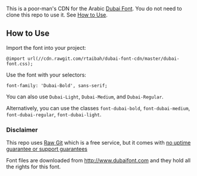 This is a poor-man's CDN for the Arabic [Dubai Font](http://www.dubaifont.com/site?lang=en). You do not need to clone this repo to use it. See [How to Use](https://developers.google.com/web/fundamentals/getting-started/principles/).

## How to Use
Import the font into your project:

	@import url(//cdn.rawgit.com/rtaibah/dubai-font-cdn/master/dubai-font.css);

Use the font with your selectors:

	font-family: 'Dubai-Bold', sans-serif;

You can also use ```Dubai-Light```, ```Dubai-Medium```, and ```Dubai-Regular```.

Alternatively, you can use the classes ```font-dubai-bold```, ```font-dubai-medium```, ```font-dubai-regular```, ```font-dubai-light```.

### Disclaimer

This repo uses [Raw Git](http://rawgit.com) which is a free service, but it comes with [no uptime guarantee or support guarantees](https://github.com/rgrove/rawgit/blob/master/FAQ.md#i-need-guaranteed-100-uptime-should-i-use-cdnrawgitcom) 


Font files are downloaded from http://www.dubaifont.com and they hold all the rights for this font.
